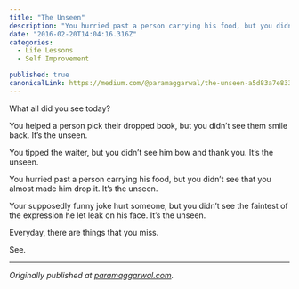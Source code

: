 ```yaml
---
title: "The Unseen"
description: "You hurried past a person carrying his food, but you didn’t see that you almost made him drop it. It’s the unseen. Your supposedly funny joke hurt someone, but you didn’t see the faintest of the…"
date: "2016-02-20T14:04:16.316Z"
categories: 
  - Life Lessons
  - Self Improvement

published: true
canonicalLink: https://medium.com/@paramaggarwal/the-unseen-a5d83a7e8337
---
```


What all did you see today?

You helped a person pick their dropped book, but you didn’t see them smile back. It’s the unseen.

You tipped the waiter, but you didn’t see him bow and thank you. It’s the unseen.

You hurried past a person carrying his food, but you didn’t see that you almost made him drop it. It’s the unseen.

Your supposedly funny joke hurt someone, but you didn’t see the faintest of the expression he let leak on his face. It’s the unseen.

Everyday, there are things that you miss.

See.

---

_Originally published at_ [_paramaggarwal.com_](http://paramaggarwal.com/post/49084895679/the-unseen)_._